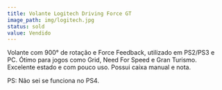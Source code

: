 ```yaml
---
title: Volante Logitech Driving Force GT
image_path: img/logitech.jpg
status: sold
value: Vendido
---
```

Volante com 900° de rotação e Force Feedback, utilizado em PS2/PS3 e PC. Ótimo para jogos como Grid, Need For Speed e Gran Turismo. Excelente estado e com pouco uso. Possui caixa manual e nota.

PS: Não sei se funciona no PS4.
